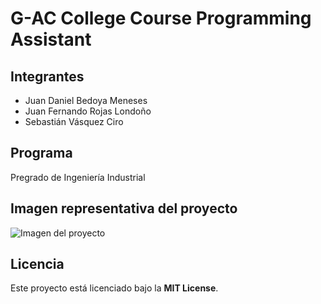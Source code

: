 # G-AC College Course Programming Assistant

## Integrantes
- Juan Daniel Bedoya Meneses
- Juan Fernando Rojas Londoño
- Sebastián Vásquez Ciro

## Programa
Pregrado de Ingeniería Industrial

## Imagen representativa del proyecto
![Imagen del proyecto](https://i.imgur.com/ZhIWgQl.jpeg)

## Licencia
Este proyecto está licenciado bajo la **MIT License**.

